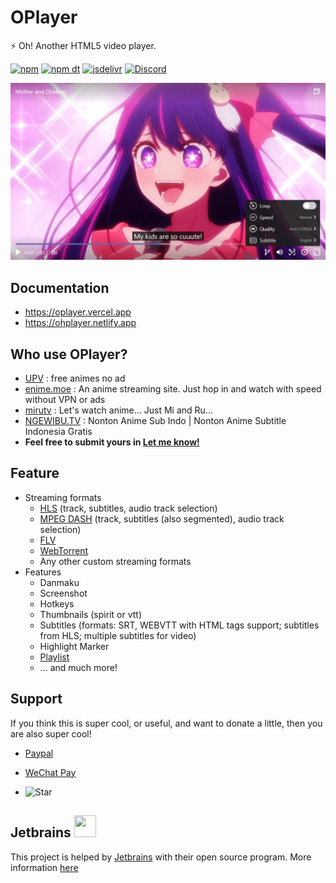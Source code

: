 # OPlayer

⚡ Oh! Another HTML5 video player.

[![npm](https://img.shields.io/npm/v/@oplayer/core?style=flat-square)](https://www.npmjs.com/package/@oplayer/core)
[![npm dt](https://img.shields.io/npm/dm/@oplayer/core?style=flat-square)](https://www.npmjs.com/package/@oplayer/core)
[![jsdelivr](https://data.jsdelivr.com/v1/package/npm/@oplayer/core/badge)](https://www.jsdelivr.com/package/npm/@oplayer/core)
[![Discord](https://img.shields.io/discord/1017615537234264185.svg?label=&logo=discord&logoColor=fff&color=7389D8&labelColor=6A7EC2&style=flat-square)](https://discord.gg/hzjxYyPbKh)

![oplayer](./oplayer.png)

## Documentation

- https://oplayer.vercel.app
- https://ohplayer.netlify.app

## Who use OPlayer?

- [UPV](https://onime.netlify.app) : free animes no ad
- [enime.moe](https://enime.moe) : An anime streaming site. Just hop in and watch with speed without VPN or ads
- [mirutv](https://mirutv.vercel.app) : Let's watch anime... Just Mi and Ru...
- [NGEWIBU.TV](https://ngewibu.tv/) : Nonton Anime Sub Indo | Nonton Anime Subtitle Indonesia Gratis
- **Feel free to submit yours in [Let me know!](https://github.com/shiyiya/oplayer/discussions/new?category=show-and-tell)**

## Feature

- Streaming formats
  - [HLS](./packages/hls) (track, subtitles, audio track selection)
  - [MPEG DASH](./packages/dash) (track, subtitles (also segmented), audio track selection)
  - [FLV](./packages/mpegts)
  - [WebTorrent](./packages/torrent)
  - Any other custom streaming formats
- Features
  - Danmaku
  - Screenshot
  - Hotkeys
  - Thumbnails (spirit or vtt)
  - Subtitles (formats: SRT, WEBVTT with HTML tags support; subtitles from HLS; multiple subtitles for video)
  - Highlight Marker
  - [Playlist](./packages/plugins/README.md#playlist)
  - ... and much more!

## Support

If you think this is super cool, or useful, and want to donate a little, then you are also super cool!

- [Paypal](https://www.paypal.com/paypalme/ShiYiYa)
- [WeChat Pay](https://www.oaii.me/wechat_donate.png)

- ![Star](https://img.shields.io/github/stars/shiyiya/oplayer?style=social)

## Jetbrains <img src="https://resources.jetbrains.com/storage/products/company/brand/logos/jb_beam.png" width="35" height="35">

This project is helped by [Jetbrains](https://www.jetbrains.com/) with their open source program.
More information [here](https://jb.gg/OpenSourceSupport)
